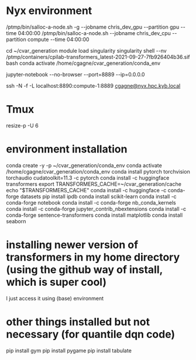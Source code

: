 
# Nyx environment
/ptmp/bin/salloc-a-node.sh -g --jobname chris_dev_gpu --partition gpu --time 04:00:00
/ptmp/bin/salloc-a-node.sh --jobname chris_dev_cpu --partition compute --time 04:00:00

cd ~/cvar_generation
module load singularity
singularity shell --nv /ptmp/containers/cpilab-transformers_latest-2021-09-27-7fb926404b36.sif
bash
conda activate /home/cgagne/cvar_generation/conda_env

jupyter-notebook --no-browser --port=8889 --ip=0.0.0.0

ssh -N -f -L localhost:8890:compute-1:8889 cgagne@nyx.hpc.kyb.local

# Tmux
resize-p -U 6

# environment installation
conda create -y -p ~/cvar_generation/conda_env
conda activate /home/cgagne/cvar_generation/conda_env
conda install pytorch torchvision torchaudio cudatoolkit=11.3 -c pytorch
conda install -c huggingface transformers
export TRANSFORMERS_CACHE=~/cvar_generation/cache
echo "$TRANSFORMERS_CACHE"
conda install -c huggingface -c conda-forge datasets
pip install ipdb
conda install scikit-learn
conda install -c conda-forge notebook
conda install -c conda-forge nb_conda_kernels
conda install -c conda-forge jupyter_contrib_nbextensions
conda install -c conda-forge sentence-transformers
conda install matplotlib
conda install seaborn


# installing newer version of transformers in my home directory (using the github way of install, which is super cool)

I just access it using (base) environment 

# other things installed but not necessary (for quantile dqn code)

pip install gym
pip install pygame
pip install tabulate
